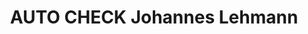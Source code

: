 ---
title: "AUTO CHECK Johannes Lehmann"
url: /forchheim/auto-check-johannes-lehmann/
shop: Autowerkstatt
---